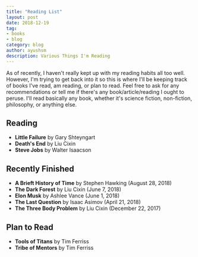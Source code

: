 ```yaml
---
title: "Reading List"
layout: post
date: 2018-12-19
tag:
- books
- blog
category: blog
author: ayushsm
description: Various Things I'm Reading
---
```

As of recently, I haven't really kept up with my reading habits all too well. However, I'm trying to get back into it so this is where I'll be keeping track of books I've read, am reading, or plan to read. Feel free to ask for any recommendations or tell me if there's any book/article/reading I ought to peruse. I'll read basically any book, whether it's science fiction, non-fiction, philosophy, or anything else.

## Reading
* **Little Failure** by Gary Shteyngart
* **Death's End** by Liu Cixin
* **Steve Jobs** by Walter Isaacson

## Recently Finished
* **A Brieft History of Time** by Stephen Hawking (August 28, 2018)
* **The Dark Forest** by Liu Cixin (June 7, 2018)
* **Elon Musk** by Ashlee Vance (June 1, 2018)
* **The Last Question** by Isaac Asimov (April 21, 2018)
* **The Three Body Problem** by Liu Cixin (December 22, 2017)

## Plan to Read
* **Tools of Titans** by Tim Ferriss
* **Tribe of Mentors** by Tim Ferriss
